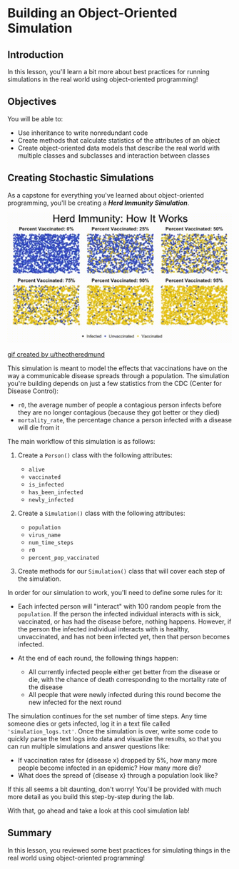
# Building an Object-Oriented Simulation

## Introduction

In this lesson, you'll learn a bit more about best practices for running simulations in the real world using object-oriented programming!

## Objectives

You will be able to:

* Use inheritance to write nonredundant code
* Create methods that calculate statistics of the attributes of an object
* Create object-oriented data models that describe the real world with multiple classes and subclasses and interaction between classes


## Creating Stochastic Simulations

As a capstone for everything you've learned about object-oriented programming, you'll be creating a **_Herd Immunity Simulation_**.


<img src='images/herd_immunity.gif'>


[gif created by u/theotheredmund](https://www.reddit.com/r/dataisbeautiful/comments/5v72fw/how_herd_immunity_works_oc/)

This simulation is meant to model the effects that vaccinations have on the way a communicable disease spreads through a population. The simulation you're building depends on just a few statistics from the CDC (Center for Disease Control):

* `r0`, the average number of people a contagious person infects before they are no longer contagious (because they got better or they died)
* `mortality_rate`, the percentage chance a person infected with a disease will die from it 

The main workflow of this simulation is as follows:

1. Create a `Person()` class with the following attributes:
    * `alive`
    * `vaccinated`
    * `is_infected`
    * `has_been_infected`
    * `newly_infected`
    
2. Create a `Simulation()` class with the following attributes:
    * `population`
    * `virus_name`
    * `num_time_steps`
    * `r0`
    * `percent_pop_vaccinated`

3. Create methods for our `Simulation()` class that will cover each step of the simulation. 

In order for our simulation to work, you'll need to define some rules for it:

* Each infected person will "interact" with 100 random people from the `population`. If the person the infected individual interacts with is sick, vaccinated, or has had the disease before, nothing happens. However, if the person the infected individual interacts with is healthy, unvaccinated, and has not been infected yet, then that person becomes infected. 

* At the end of each round, the following things happen:
    * All currently infected people either get better from the disease or die, with the chance of death corresponding to the mortality rate of the disease 
    * All people that were newly infected during this round become the new infected for the next round   
    
The simulation continues for the set number of time steps.  Any time someone dies or gets infected, log it in a text file called `'simulation_logs.txt'`.  Once the simulation is over, write some code to quickly parse the text logs into data and visualize the results, so that you can run multiple simulations and answer questions like: 

* If vaccination rates for {disease x} dropped by 5%, how many more people become infected in an epidemic? How many more die?
* What does the spread of {disease x} through a population look like?

If this all seems a bit daunting, don't worry! You'll be provided with much more detail as you build this step-by-step during the lab. 

With that, go ahead and take a look at this cool simulation lab!

## Summary

In this lesson, you reviewed some best practices for simulating things in the real world using object-oriented programming!

